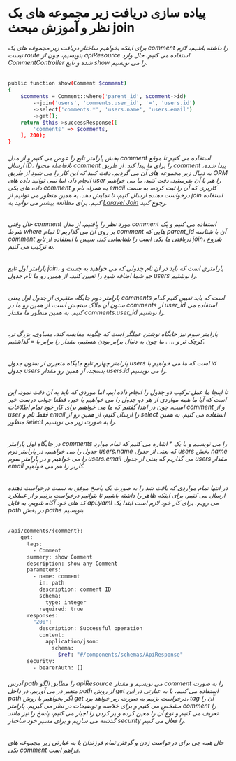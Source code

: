 # پیاده سازی دریافت زیر مجموعه های یک نظر و آموزش مبحث join

###### برای اینکه بخواهیم ساختار دریافت زیر مجموعه های یک comment را داشته باشیم، لازم نیست route بنویسیم، چون از apiResource استفاده می کنیم. حال وارد CommentController شده و تابع show را می نویسیم.
```bash
public function show(Comment $comment)
{
    $comments = Comment::where('parent_id', $comment->id)
        ->join('users', 'comments.user_id', '=', 'users.id')
        ->select('comments.*', 'users.name', 'users.email')
        ->get();
    return $this->successResponse([
        'comments' => $comments,
    ], 200);
}
```
###### بخش پارامتر تابع را عوض می کنیم و از مدل comment استفاده می کنیم تا موقع ارسال ID، بلافاصله محتوا comment را برای ما پیدا کند. از طریق comment پیدا شده، به دنبال زیر مجموعه های آن می گردیم. دقت کنید که این کار را می شود از طریق ORM انجام داد، اما نمی توانید داده های user را هم با آن بفرستید. دقت کنید، ما می خواهیم داده های یکی comment به همراه نام و email کاربری که آن را ثبت کرده، به سمت درخواست دهنده ارسال کنیم، تا نمایش دهد. به  همین منظور می توانیم از join استفاده کنیم. برای مطالعه بیشتر می توانید به  <a href="https://laravel.com/docs/10.x/queries#joins">Laravel Join</a> رجوع کنید.

###### حال وقتی comment مورد نظر را یافتیم، از مدل comment استفاده می کنیم و یک شرط where بر روی آن می گذاریم تا تمام comment هایی که parent_id آن با شناسه comment دریافتی ما یکی است را شناسایی کند، سپس با استفاده از تابع join، شروع به ترکیب می کنیم. 
###### پارامتر اول تابع join، پارامتری است که باید در آن نام جدولی که می خواهید به جست و جو شما اضافه شود را تعیین کنید، از همین رو ما نام جدول users را نوشتیم. 
###### پارامتر دوم جایگاه متغیری از جدول اول یعنی comments است که باید تعیین کنیم کدام ستون آن ملاک سنجش است، از همین رو ما در comments از user_id استفاده می کنیم. به همین منظور ما مقدار comments.user_id را نوشتیم. 
###### پارامتر سوم نیز جایگاه نوشتن عملگر است که چگونه مقایسه کند، مساوی، بزرگ تر، کوچک تر و ... . ما چون به دنبال برابر بودن هستیم، مقدار را برابر با = گذاشتیم.
###### پارامتر چهارم تابع جایگاه متغیری از ستون جدول users است که ما می خواهیم با id جدول users بسنجد، از همین رو مقدار users.id را می نویسیم.
###### تا اینجا ما عمل ترکیب دو جدول را انجام داده ایم، اما موردی که باید به آن دقت نمود، این است که آیا ما همه مواردی از هر دو جدول را می خواهیم یا خیر، قطعا جواب درست خیر است، چون در ابتدا گفتیم که ما می خواهیم برای کار خود تمام اطلاعات comment و از user فقط نام و email را ارسال کنیم، از همین رو از select استفاده می کنیم. به همین منظور select را به صورت زیر می نویسیم. 
###### در جایگاه اول پارامتر comments را می نویسیم و با یک * اشاره می کنیم که تمام موارد جدول را می خواهیم، در پارامتر دوم users.name که یعنی از جدول users بخش name را می خواهیم و در پارامتر سوم users.email می گذاریم که یعنی از جدول users مقدار email کاربر را هم می خواهیم. 
###### در انتها تمام مواردی که یافت شد را به صورت یک پاسخ موفق به سمت درخواست دهنده ارسال می کنیم. برای اینکه ظاهر را داشته باشیم تا بتوانیم درخواست بزنیم و از عملکرد کد های خود آگاه شویم، به فایل api.yaml می رویم. برای کار خود لازم است ابتدا یک path در بخش paths بنویسیم.
```bash
/api/comments/{comment}:
    get:
      tags:
        - Comment
      summery: show Comment
      description: show any Comment
      parameters:
        - name: comment
          in: path
          description: comment ID
          schema:
            type: integer
          required: true
      responses:
        "200":
          description: Successful operation
          content:
            application/json:
              schema:
                $ref: "#/components/schemas/ApiResponse"
      security:
        - bearerAuth: []
```
###### آدرس path را مطابق الگو apiResource می نویسیم و مقدار comment را به صورت متغیر در می آوریم. در داخل path از روش get استفاده می کنیم، یا به عبارتی در این path اگر بخواهیم با روش get درخواست بزنیم به صورت زیر خواهد بود، tag آن را مشخص می کنیم و برای خلاصه و توضیحات در نظر می گیریم. پارامتر comment را تعریف می کنیم و نوع آن را معین کرده و پر کردن را اجبار می کنیم، پاسخ را نیز مانند گذشته می سازیم و برای مسیر خود ساختار security را فعال می کنیم.
###### حال همه چی برای درخواست زدن و گرفتن تمام فرزندان یا به عبارتی زیر مجموعه های یکی comment فراهم است.
